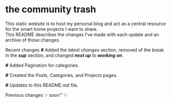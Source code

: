 # the community trash

This static website is to host my personal blog and act as a central resource for the smart home projects I want to share.
<br>
This README describes the changes I've made with each update and an archive of those changes.

Recent changes
***#*** Added the *latest changes* section, removed of the break in the __*sup*__ section, and changed __*next up*__ to __*working on*__.

***#*** Added Pagination for categories.

***#*** Created the Posts, Categories, and Projects pages.

***#*** Updates to this README.md file.

Previous changes
✨ soon™️ ✨